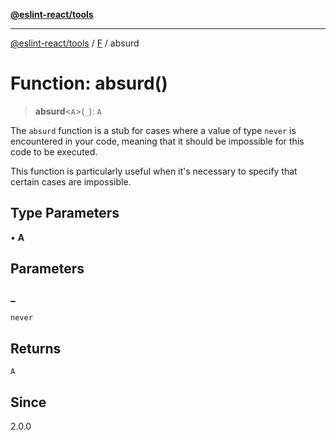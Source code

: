 [**@eslint-react/tools**](../../../README.md)

***

[@eslint-react/tools](../../../README.md) / [F](../README.md) / absurd

# Function: absurd()

> **absurd**\<`A`\>(`_`): `A`

The `absurd` function is a stub for cases where a value of type `never` is encountered in your code,
meaning that it should be impossible for this code to be executed.

This function is particularly useful when it's necessary to specify that certain cases are impossible.

## Type Parameters

• **A**

## Parameters

### \_

`never`

## Returns

`A`

## Since

2.0.0
